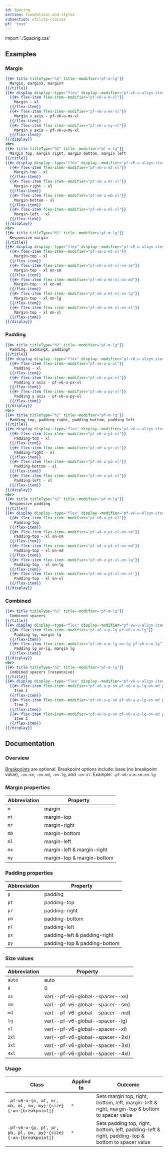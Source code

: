```yaml
---
id: Spacing
section: foundations-and-styles
subsection: utility-classes
pf: 'test'
---
```

import './Spacing.css'

## Examples
<!-- {$pf} -->
### Margin
```hbs
{{#> title titleType="h2" title--modifier="pf-m-lg"}}
  Margin, marginX, marginY
{{/title}}
{{#> display display--type="flex" display--modifier="pf-v6-u-align-items-flex-start pf-v6-u-flex-wrap"}}
  {{#> flex-item flex-item--modifier="pf-v6-u-m-xl"}}
    Margin - xl
  {{/flex-item}}
  {{#> flex-item flex-item--modifier="pf-v6-u-mx-xl"}}
    Margin x axis - pf-v6-u-mx-xl
  {{/flex-item}}
  {{#> flex-item flex-item--modifier="pf-v6-u-my-xl"}}
    Margin y axis - pf-v6-u-my-xl
  {{/flex-item}}
{{/display}}
<br>
{{#> title titleType="h2" title--modifier="pf-m-lg"}}
  Margin top, margin right, margin bottom, margin left
{{/title}}
{{#> display display--type="flex" display--modifier="pf-v6-u-align-items-flex-start pf-v6-u-flex-wrap"}}
  {{#> flex-item flex-item--modifier="pf-v6-u-mt-xl"}}
    Margin-top - xl
  {{/flex-item}}
  {{#> flex-item flex-item--modifier="pf-v6-u-mr-xl"}}
    Margin-right - xl
  {{/flex-item}}
  {{#> flex-item flex-item--modifier="pf-v6-u-mb-xl"}}
    Margin-bottom - xl
  {{/flex-item}}
  {{#> flex-item flex-item--modifier="pf-v6-u-ml-xl"}}
    Margin-left - xl
  {{/flex-item}}
{{/display}}
<br>
{{#> title titleType="h2" title--modifier="pf-m-lg"}}
  Responsive margin
{{/title}}
{{#> display display--type="flex" display--modifier="pf-v6-u-align-items-flex-start pf-v6-u-flex-column pf-v6-u-flex-wrap"}}
  {{#> flex-item flex-item--modifier="pf-v6-u-mt-xl"}}
    Margin-top - xl
  {{/flex-item}}
  {{#> flex-item flex-item--modifier="pf-v6-u-mt-xl-on-sm"}}
    Margin-top - xl on-sm
  {{/flex-item}}
  {{#> flex-item flex-item--modifier="pf-v6-u-mt-xl-on-md"}}
    Margin-top - xl on-md
  {{/flex-item}}
  {{#> flex-item flex-item--modifier="pf-v6-u-mt-xl-on-lg"}}
    Margin-top - xl on-lg
  {{/flex-item}}
  {{#> flex-item flex-item--modifier="pf-v6-u-mt-xl-on-xl"}}
    Margin-top - xl on-xl
  {{/flex-item}}
{{/display}}
```

### Padding
```hbs
{{#> title titleType="h2" title--modifier="pf-m-lg"}}
  Padding, paddingX, paddingY
{{/title}}
{{#> display display--type="flex" display--modifier="pf-v6-u-align-items-flex-start pf-v6-u-flex-wrap"}}
  {{#> flex-item flex-item--modifier="pf-v6-u-p-xl"}}
    Padding - xl
  {{/flex-item}}
  {{#> flex-item flex-item--modifier="pf-v6-u-px-xl"}}
    Padding x axis - pf-v6-u-px-xl
  {{/flex-item}}
  {{#> flex-item flex-item--modifier="pf-v6-u-py-xl"}}
    Padding y axis - pf-v6-u-py-xl
  {{/flex-item}}
{{/display}}
<br>
{{#> title titleType="h2" title--modifier="pf-m-lg"}}
  Padding top, padding right, padding bottom, padding left
{{/title}}
{{#> display display--type="flex" display--modifier="pf-v6-u-align-items-flex-start pf-v6-u-flex-wrap"}}
  {{#> flex-item flex-item--modifier="pf-v6-u-pt-xl"}}
    Padding-top - xl
  {{/flex-item}}
  {{#> flex-item flex-item--modifier="pf-v6-u-pr-xl"}}
    Padding-right - xl
  {{/flex-item}}
  {{#> flex-item flex-item--modifier="pf-v6-u-pb-xl"}}
    Padding-bottom - xl
  {{/flex-item}}
  {{#> flex-item flex-item--modifier="pf-v6-u-pl-xl"}}
    Padding-left - xl
  {{/flex-item}}
{{/display}}
<br>
{{#> title titleType="h2" title--modifier="pf-m-lg"}}
  Responsive padding
{{/title}}
{{#> display display--type="flex" display--modifier="pf-v6-u-align-items-flex-start pf-v6-u-flex-column pf-v6-u-flex-wrap"}}
  {{#> flex-item flex-item--modifier="pf-v6-u-pt-xl"}}
    Padding-top
  {{/flex-item}}
  {{#> flex-item flex-item--modifier="pf-v6-u-pt-xl-on-sm"}}
    Padding-top - xl on-sm
  {{/flex-item}}
  {{#> flex-item flex-item--modifier="pf-v6-u-pt-xl-on-md"}}
    Padding-top - xl on-md
  {{/flex-item}}
  {{#> flex-item flex-item--modifier="pf-v6-u-pt-xl-on-lg"}}
    Padding-top - xl on-lg
  {{/flex-item}}
  {{#> flex-item flex-item--modifier="pf-v6-u-pt-xl-on-xl"}}
    Padding-top - xl on-xl
  {{/flex-item}}
{{/display}}
```

### Combined
```hbs
{{#> title titleType="h2" title--modifier="pf-m-lg"}}
  Combined spacers
{{/title}}
{{#> display display--type="flex" display--modifier="pf-v6-u-align-items-flex-start pf-v6-u-flex-wrap"}}
  {{#> flex-item flex-item--modifier="pf-v6-u-p-lg pf-v6-u-m-lg"}}
    Padding lg, margin lg
  {{/flex-item}}
  {{#> flex-item flex-item--modifier="pf-v6-u-p-lg-on-lg pf-v6-u-m-lg"}}
    Padding lg on-lg, margin lg
  {{/flex-item}}
{{/display}}
<br>
{{#> title titleType="h2" title--modifier="pf-m-lg"}}
  Combined spacers (responsive)
{{/title}}
{{#> display display--type="flex" display--modifier="pf-v6-u-align-items-flex-start pf-v6-u-flex-wrap"}}
  {{#> flex-item flex-item--modifier="pf-v6-u-p-sm pf-v6-u-p-lg-on-md pf-v6-u-mr-lg"}}
    Item 1
  {{/flex-item}}
  {{#> flex-item flex-item--modifier="pf-v6-u-p-sm pf-v6-u-p-lg-on-md pf-v6-u-mr-lg"}}
    Item 2
  {{/flex-item}}
  {{#> flex-item flex-item--modifier="pf-v6-u-p-sm pf-v6-u-p-lg-on-md pf-v6-u-ml-auto-on-xl"}}
    Item 3
  {{/flex-item}}
{{/display}}
```

## Documentation
### Overview
[Breakpoints](/foundations-and-styles/design-tokens/all-patternfly-tokens) are optional. Breakpoint options include: base (no breakpoint value), `-on-sm`, `-on-md`, `-on-lg`, and `-on-xl`. Example: `.pf-v6-u-m-sm-on-lg`

### Margin properties
| Abbreviation | Property |
| -- | -- |
| `m` |  margin |
| `mt` | margin-top |
| `mr` | margin-right |
| `mb` | margin-bottom |
| `ml` | margin-left |
| `mx` | margin-left & margin-right |
| `my` | margin-top & margin-bottom |

### Padding properties
| Abbreviation | Property |
| -- | -- |
| `p` |  padding |
| `pt` | padding-top |
| `pr` | padding-right |
| `pb` | padding-bottom |
| `pl` | padding-left |
| `px` | padding-left & padding-right |
| `py` | padding-top & padding-bottom |

### Size values
| Abbreviation | Property |
| -- | -- |
| `auto` |  auto |
| `0` | 0 |
| `xs` | var(--pf-v6-global--spacer--xs) |
| `sm` | var(--pf-v6-global--spacer--sm) |
| `md` | var(--pf-v6-global--spacer--md) |
| `lg` | var(--pf-v6-global--spacer--lg) |
| `xl` | var(--pf-v6-global--spacer--xl) |
| `2xl` | var(--pf-v6-global--spacer--2xl) |
| `3xl` | var(--pf-v6-global--spacer--3xl) |
| `4xl` | var(--pf-v6-global--spacer--4xl) |

### Usage
| Class | Applied to | Outcome |
| -- | -- | -- |
| `.pf-v6-u-{m, mt, mr, mb, ml, mx, my}-{size}{-on-[breakpoint]}`  | `*` |  Sets margin top, right, bottom, left, margin-left & right, margin-top & bottom to spacer value |
| `.pf-v6-u-{p, pt, pr, pb, pl, px, py}-{size}{-on-[breakpoint]}`  | `*` |  Sets padding top, right, bottom, left, padding-left & right, padding-top & bottom to spacer value |
